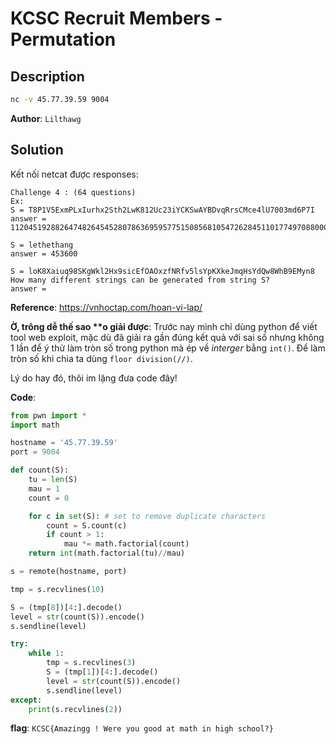 # KCSC Recruit Members - Permutation

## Description
```bash
nc -v 45.77.39.59 9004
```
**Author**: `Lilthawg`

## Solution
Kết nối netcat được responses:
``` 
Challenge 4 : (64 questions)
Ex:
S = T8P1V5ExmPLxIurhx2Sth2LwK812Uc23iYCKSwAYBDvqRrsCMce4lU7003md6P7I
answer = 1120451928826474826454528078636959577515085681054726284511017749708800000000000000

S = lethethang
answer = 453600

S = loK8Xaiuq98SKgWkl2Hx9sicEfOAOxzfNRfv5lsYpKXkeJmqHsYdQw8WhB9EMyn8
How many different strings can be generated from string S?
answer = 
```
**Reference**: https://vnhoctap.com/hoan-vi-lap/

**Ờ, trông dễ thế sao \*\*o giải được**: Trước nay mình chỉ dùng python để viết tool web exploit, mặc dù đã giải ra gần đúng kết quả với sai số nhưng không 1 lần để ý thử làm tròn số trong python mà ép về *interger* bằng `int()`. Để làm tròn số khi chia ta dùng `floor division(//)`.

Lý do hay đó, thôi im lặng đưa code đây!

**Code**:

```python
from pwn import *
import math

hostname = '45.77.39.59'
port = 9004

def count(S):
    tu = len(S)
    mau = 1
    count = 0

    for c in set(S): # set to remove duplicate characters
        count = S.count(c)
        if count > 1:
            mau *= math.factorial(count)
    return int(math.factorial(tu)//mau)

s = remote(hostname, port)

tmp = s.recvlines(10)

S = (tmp[8])[4:].decode()
level = str(count(S)).encode()
s.sendline(level)

try:
    while 1:
        tmp = s.recvlines(3)
        S = (tmp[1])[4:].decode()
        level = str(count(S)).encode()
        s.sendline(level)
except:
    print(s.recvlines(2))
```

**flag**: `KCSC{Amazingg ! Were you good at math in high school?}`
